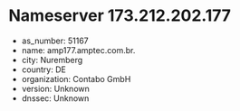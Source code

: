# Nameserver 173.212.202.177

* as_number: 51167
* name: amp177.amptec.com.br.
* city: Nuremberg
* country: DE
* organization: Contabo GmbH
* version: Unknown
* dnssec: Unknown
